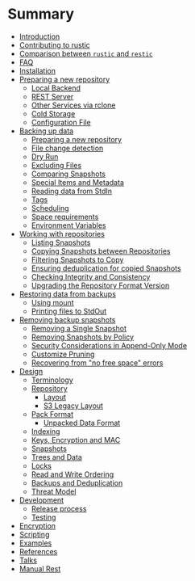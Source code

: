 # Summary

- [Introduction](./intro.md)
- [Contributing to rustic](./contributing-to-rustic.md)
- [Comparison between `rustic` and `restic`](./comparison-restic.md)
- [FAQ](./FAQ.md)
- [Installation](./installation.md)
- [Preparing a new repository](./commands/init/intro.md)
  - [Local Backend](./commands/init/local.md)
  - [REST Server](./commands/init/rest.md)
  - [Other Services via rclone](./commands/init/rclone.md)
  - [Cold Storage](./commands/init/cold_storage.md)
  - [Configuration File](./commands/init/configuration_file.md)
- [Backing up data](./commands/backup/intro.md)
  - [Preparing a new repository](./commands/backup/preparation.md)
  - [File change detection](./commands/backup/file_change_detection.md)
  - [Dry Run](./commands/backup/dry_run.md)
  - [Excluding Files](./commands/backup/excluding_files.md)
  - [Comparing Snapshots](./commands/backup/comparing_snapshots.md)
  - [Special Items and Metadata](./commands/backup/special_items_metadata.md)
  - [Reading data from StdIn](./commands/backup/reading_stdin.md)
  - [Tags](./commands/backup/tags.md)
  - [Scheduling](./commands/backup/scheduling.md)
  - [Space requirements](./commands/backup/space_requirements.md)
  - [Environment Variables](./commands/backup/environment_variables.md)
- [Working with repositories](./commands/misc/intro.md)
  - [Listing Snapshots](./commands/misc/listing.md)
  - [Copying Snapshots between Repositories](./commands/misc/copy.md)
  - [Filtering Snapshots to Copy](./commands/misc/filter.md)
  - [Ensuring deduplication for copied Snapshots](./commands/misc/deduplication.md)
  - [Checking Integrity and Consistency](./commands/misc/check.md)
  - [Upgrading the Repository Format Version](./commands/misc/upgrading_repository_format.md)
- [Restoring data from backups](./commands/restore/intro.md)
  - [Using mount](./commands/restore/using_mount.md)
  - [Printing files to StdOut](./commands/restore/printing_stdout.md)
- [Removing backup snapshots](./commands/forget/intro.md)
  - [Removing a Single Snapshot](./commands/forget/remove_single_snapshot.md)
  - [Removing Snapshots by Policy](./commands/forget/remove_by_policy.md)
  - [Security Considerations in Append-Only Mode](./commands/forget/security_considerations_append_only.md)
  - [Customize Pruning](./commands/forget/customize_pruning.md)
  - [Recovering from "no free space" errors](./commands/forget/recover_no_free_space_error.md)
- [Design](./design/intro.md)
  - [Terminology](./design/terminology.md)
  - [Repository](./design/repository/intro.md)
    - [Layout](./design/repository/layout.md)
    - [S3 Legacy Layout](./design/repository/s3_legacy_layout.md)
  - [Pack Format](./design/pack_format.md)
    - [Unpacked Data Format](./design/unpacked_data_format.md)
  - [Indexing](./design/indexing.md)
  - [Keys, Encryption and MAC](./design/keys_encryption_mac.md)
  - [Snapshots](./design/snapshots.md)
  - [Trees and Data](./design/trees_data.md)
  - [Locks](./design/locks.md)
  - [Read and Write Ordering](./design/read_write_ordering.md)
  - [Backups and Deduplication](./design/backups_deduplication.md)
  - [Threat Model](./design/threat_model.md)
- [Development](./development/intro.md)
  - [Release process](./development/release_process.md)
  - [Testing](./development/testing.md)
- [Encryption]()
- [Scripting]()
- [Examples]()
- [References]()
- [Talks]()
- [Manual Rest]()
